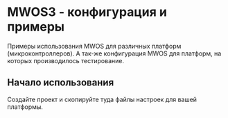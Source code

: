 # MWOS3 - конфигурация и примеры

Примеры использования MWOS для различных платформ (микроконтроллеров).
А так-же конфигурация MWOS для платформ, на которых производилось тестирование.  

## Начало использования

Создайте проект и скопируйте туда файлы настроек для вашей платформы. 

